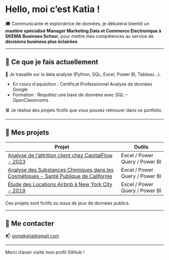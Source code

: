 # Hello, moi c’est Katia !

🎓 Communicante et exploratrice de données, je débuterai bientôt un **mastère spécialisé Manager Marketing Data et Commerce Electronique à SKEMA Businnes Schoo**l, pour mettre mes compétences au service de **décisions business plus éclairées**.  

---

## 🚀 Ce que je fais actuellement

🔎 Je travaille sur la data analyse (Python, SQL, Excel, Power BI, Tableau...).
- En cours d'aquisition : Certificat Professionnel Analyse de données Google 
- Formation : Requêtez une base de données avec SQL – OpenClassrooms

🛠 Je réalise des projets fictifs que vous pouvez retrouver dans ce portfolio.

---

## 📁 Mes projets

| Projet | Outils | 
|--------|--------|
| [Analyse de l'attrition client chez CapitalFlow - 2023](https://github.com/KatiaG-data/CapitalFlow-Analyse-de-l-attrition-des-clients--2023) | Excel / Power Query / Power BI | 
| [Analyse des Substances Chimiques dans les Cosmétiques - Santé Publique de Californie](https://github.com/KatiaG-data/Sante-Publique-de-Californie--Analyse-des-Substances-Chimiques-dans-les-Cosmetiques-) | Excel / Power Query / Power BI|
| [Étude des Locations Airbnb à New York City - 2019](https://github.com/KatiaG-data/Airbnb-Project) | Excel / Power Query / Power BI |

Ces projets sont fictifs ou issus de jeux de données publics.


---


## 🤝 Me contacter

📬 [gomakatia@gmail.com](mailto:gomakatia@gmail.com)  

---

Merci d’avoir visité mon profil GitHub !  
